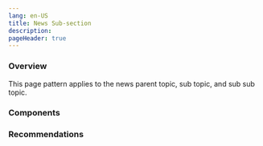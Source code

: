 ```yaml
---
lang: en-US
title: News Sub-section
description:
pageHeader: true
---
```


### Overview
This page pattern applies to the news parent topic, sub topic, and sub sub topic.

### Components
<PreviewImage :image="$withBase('/images/news-subsection.png')" :contents="[{ x: 0, y: 0, title: 'Header', text: 'News sub-section header' }, { x: 0, y: 1.75, title: 'Entity bar', text: 'News sub-section entity bar' }, { x: 0, y: 5, title: 'Section banner', text: 'News sub-section Section banner' }, { x: 0, y: 8.25, title: 'Tab navigation (topic only)', text: 'News sub-section Tab navigation (topic only)' }, { x: 0, y: 15, title: 'Container: Editorial card (full width)', text: 'News sub-section Container: Editorial card (full width)' }, { x: 0, y: 26, title: 'Featured card (large / full width)', text: 'News sub-section Featured card (large / full width)'}, { x: 0, y: 36, title: 'Container: Featured card full image (extra small / full width)', text: 'News sub-section Container: Featured card full image (extra small / full width)'}, { x: 0, y: 46, title: 'Container: Editorial card (full width)', text: 'News sub-section Container: Editorial card (full width)'}, { x: 0, y: 56, title: 'Read more', text: 'News sub-section Read more'},{ x: 0, y: 62, title: 'Filter container', text: 'News sub-section Filter container'},  { x: 25, y: 62, title: 'Filter card', text: 'News sub-section Filter card'}, { x: 25, y: 82, title: 'Pagination', text: 'News sub-section Pagination'}, { x: 5, y: 84, title: 'Secondary footer (optional) ', text: 'News sub-section Secondary footer (optional)'}, { x: 5, y: 90, title: 'Global footer', text: 'News sub-section Global footer'}]">
<template #code>
<CodeGroup>
  <CodeGroupItem title="HTML">

```html
```

  </CodeGroupItem>
</CodeGroup>
</template>
</PreviewImage>

### Recommendations

